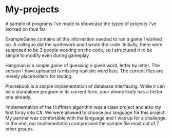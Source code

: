# My-projects
A sample of programs I've made to showcase the types of projects I've worked on thus far.

ExampleGame contains all the information needed to run a game I worked on. A collegue did the spritework and I wrote the code. 
Initially, there were supposed to be 3 people working on the code, so I structured it to be simple to modify even during gameplay.

Hangman is a simple game of guessing a given word, letter by letter. 
The version I have uploaded is missing realistic word lists. The current files are merely placeholders for testing.

Phonebook is a simple implementation of database interfacing. 
While it can be a standalone program in its current form, your phone likely has a better one already.

Implementation of the Huffman algorithm was a class project and also my first foray into C#.
We were allowed to choose our language for this project. My partner was comfortable with the language and I was up for a challenge.
In the end, our implementation compressed the sample file most out of 7 other groups.
